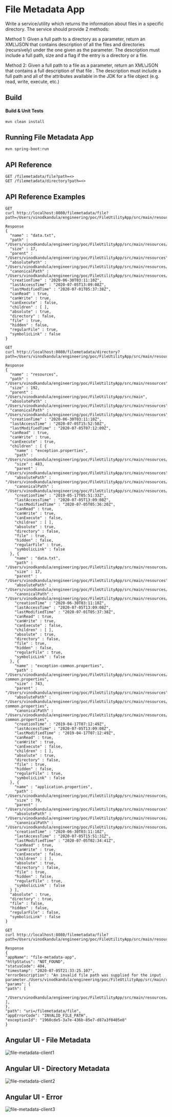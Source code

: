 # File Metadata App
Write a service/utility which returns the information about files in a specific directory. The service should provide 2 methods:

Method 1: Given a full path to a directory as a parameter, return an XML\JSON that contains description of all the files and directories (recursively) under the one given as the parameter. The description must include a full path, size and a flag if the entry is a directory or a file.

Method 2: Given a full path to a file as a parameter, return an XML\JSON that contains a full description of that file . The description must include a full path and all of the attributes available in the JDK for a file object (e.g. read, write, execute, etc.)


## Build
#### Build & Unit Tests
```
mvn clean install
```

## Running File Metadata App
```
mvn spring-boot:run
```

## API Reference
```
GET /filemetadata/file?path=<>
GET /filemetadata/directory?path=<>
```
## API Reference Examples
```
GET
curl http://localhost:8080/filemetadata/file?path=/Users/vinodkandula/engineering/poc/FileUtilityApp/src/main/resources/data.txt

Response
{
  "name" : "data.txt",
  "path" : "/Users/vinodkandula/engineering/poc/FileUtilityApp/src/main/resources/data.txt",
  "size" : 17,
  "parent" : "/Users/vinodkandula/engineering/poc/FileUtilityApp/src/main/resources",
  "absolutePath" : "/Users/vinodkandula/engineering/poc/FileUtilityApp/src/main/resources/data.txt",
  "canonicalPath" : "/Users/vinodkandula/engineering/poc/FileUtilityApp/src/main/resources/data.txt",
  "creationTime" : "2020-06-30T03:11:10Z",
  "lastAccessTime" : "2020-07-05T13:09:08Z",
  "lastModifiedTime" : "2020-07-01T05:37:38Z",
  "canRead" : true,
  "canWrite" : true,
  "canExecute" : false,
  "children" : [ ],
  "absolute" : true,
  "directory" : false,
  "file" : true,
  "hidden" : false,
  "regularFile" : true,
  "symbolicLink" : false
}

```
```
GET
curl http://localhost:8080/filemetadata/directory?path=/Users/vinodkandula/engineering/poc/FileUtilityApp/src/main/resources/

Response
{
  "name" : "resources",
  "path" : "/Users/vinodkandula/engineering/poc/FileUtilityApp/src/main/resources",
  "size" : 192,
  "parent" : "/Users/vinodkandula/engineering/poc/FileUtilityApp/src/main",
  "absolutePath" : "/Users/vinodkandula/engineering/poc/FileUtilityApp/src/main/resources",
  "canonicalPath" : "/Users/vinodkandula/engineering/poc/FileUtilityApp/src/main/resources",
  "creationTime" : "2020-06-30T03:11:10Z",
  "lastAccessTime" : "2020-07-05T15:52:50Z",
  "lastModifiedTime" : "2020-07-05T07:12:09Z",
  "canRead" : true,
  "canWrite" : true,
  "canExecute" : true,
  "children" : [ {
    "name" : "exception.properties",
    "path" : "/Users/vinodkandula/engineering/poc/FileUtilityApp/src/main/resources/exception.properties",
    "size" : 483,
    "parent" : "/Users/vinodkandula/engineering/poc/FileUtilityApp/src/main/resources",
    "absolutePath" : "/Users/vinodkandula/engineering/poc/FileUtilityApp/src/main/resources/exception.properties",
    "canonicalPath" : "/Users/vinodkandula/engineering/poc/FileUtilityApp/src/main/resources/exception.properties",
    "creationTime" : "2019-05-17T05:51:33Z",
    "lastAccessTime" : "2020-07-05T13:09:08Z",
    "lastModifiedTime" : "2020-07-05T05:36:20Z",
    "canRead" : true,
    "canWrite" : true,
    "canExecute" : false,
    "children" : [ ],
    "absolute" : true,
    "directory" : false,
    "file" : true,
    "hidden" : false,
    "regularFile" : true,
    "symbolicLink" : false
  }, {
    "name" : "data.txt",
    "path" : "/Users/vinodkandula/engineering/poc/FileUtilityApp/src/main/resources/data.txt",
    "size" : 17,
    "parent" : "/Users/vinodkandula/engineering/poc/FileUtilityApp/src/main/resources",
    "absolutePath" : "/Users/vinodkandula/engineering/poc/FileUtilityApp/src/main/resources/data.txt",
    "canonicalPath" : "/Users/vinodkandula/engineering/poc/FileUtilityApp/src/main/resources/data.txt",
    "creationTime" : "2020-06-30T03:11:10Z",
    "lastAccessTime" : "2020-07-05T13:09:08Z",
    "lastModifiedTime" : "2020-07-01T05:37:38Z",
    "canRead" : true,
    "canWrite" : true,
    "canExecute" : false,
    "children" : [ ],
    "absolute" : true,
    "directory" : false,
    "file" : true,
    "hidden" : false,
    "regularFile" : true,
    "symbolicLink" : false
  }, {
    "name" : "exception-common.properties",
    "path" : "/Users/vinodkandula/engineering/poc/FileUtilityApp/src/main/resources/exception-common.properties",
    "size" : 743,
    "parent" : "/Users/vinodkandula/engineering/poc/FileUtilityApp/src/main/resources",
    "absolutePath" : "/Users/vinodkandula/engineering/poc/FileUtilityApp/src/main/resources/exception-common.properties",
    "canonicalPath" : "/Users/vinodkandula/engineering/poc/FileUtilityApp/src/main/resources/exception-common.properties",
    "creationTime" : "2019-04-17T07:12:49Z",
    "lastAccessTime" : "2020-07-05T13:09:08Z",
    "lastModifiedTime" : "2019-04-17T07:12:49Z",
    "canRead" : true,
    "canWrite" : true,
    "canExecute" : false,
    "children" : [ ],
    "absolute" : true,
    "directory" : false,
    "file" : true,
    "hidden" : false,
    "regularFile" : true,
    "symbolicLink" : false
  }, {
    "name" : "application.properties",
    "path" : "/Users/vinodkandula/engineering/poc/FileUtilityApp/src/main/resources/application.properties",
    "size" : 79,
    "parent" : "/Users/vinodkandula/engineering/poc/FileUtilityApp/src/main/resources",
    "absolutePath" : "/Users/vinodkandula/engineering/poc/FileUtilityApp/src/main/resources/application.properties",
    "canonicalPath" : "/Users/vinodkandula/engineering/poc/FileUtilityApp/src/main/resources/application.properties",
    "creationTime" : "2020-06-30T03:11:10Z",
    "lastAccessTime" : "2020-07-05T15:51:31Z",
    "lastModifiedTime" : "2020-07-05T02:34:41Z",
    "canRead" : true,
    "canWrite" : true,
    "canExecute" : false,
    "children" : [ ],
    "absolute" : true,
    "directory" : false,
    "file" : true,
    "hidden" : false,
    "regularFile" : true,
    "symbolicLink" : false
  } ],
  "absolute" : true,
  "directory" : true,
  "file" : false,
  "hidden" : false,
  "regularFile" : false,
  "symbolicLink" : false
}
```
```
GET
curl http://localhost:8080/filemetadata/file?path=/Users/vinodkandula/engineering/poc/FileUtilityApp/src/main/resources/nofile.txt

Response
{
"appName": "file-metadata-app",
"httpStatus": "NOT_FOUND",
"statusCode": 404,
"timestamp": "2020-07-05T21:33:25.107",
"errorDescription": "An invalid file path was supplied for the input parameter./Users/vinodkandula/engineering/poc/FileUtilityApp/src/main/resources/nofile.txt",
"params": {
"path": [
  "/Users/vinodkandula/engineering/poc/FileUtilityApp/src/main/resources/nofile.txt"
],
},
"path": "uri=/filemetadata/file",
"appErrorCode": "INVALID_FILE_PATH",
"exceptionId": "1960cde5-3a7e-436b-85e7-d87a3f0405e8"
}

```

## Angular UI - File Metadata
![file-metadata-client1](doc/file-metadata-client1.png)

## Angular UI - Directory Metadata
![file-metadata-client2](doc/file-metadata-client2.png)

## Angular UI - Error
![file-metadata-client3](doc/file-metadata-client3.png)